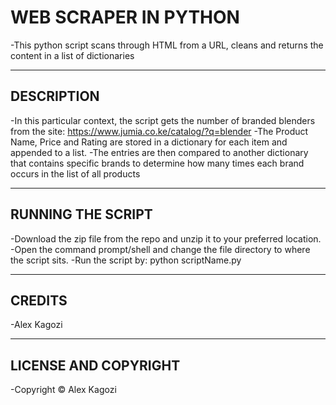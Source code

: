 # WEB SCRAPER IN PYTHON
-This python script scans through HTML from a URL, cleans and returns the content in a list of dictionaries


---
## DESCRIPTION
-In this particular context, the script gets the number of branded blenders from the site: https://www.jumia.co.ke/catalog/?q=blender
-The Product Name, Price and Rating are stored in a dictionary for each item and appended to a list.
-The entries are then compared to another dictionary that contains specific brands to determine how many times each brand occurs in the list of all products


---
## RUNNING THE SCRIPT
-Download the zip file from the repo and unzip it to your preferred location.
-Open the command prompt/shell and change the file directory to where the script sits.
-Run the script by: python scriptName.py




---
## CREDITS
-Alex Kagozi


---
## LICENSE AND COPYRIGHT
-Copyright &copy; Alex Kagozi


